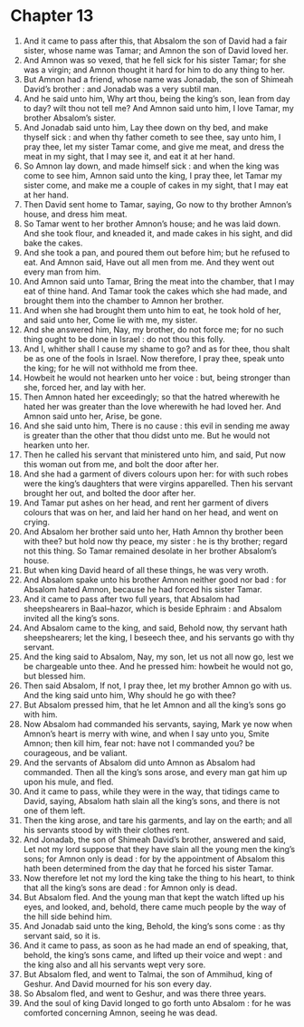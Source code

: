 # Chapter 13

1. And it came to pass after this, that Absalom the son of David had a fair sister, whose name was Tamar; and Amnon the son of David loved her.
2. And Amnon was so vexed, that he fell sick for his sister Tamar; for she was a virgin; and Amnon thought it hard for him to do any thing to her.
3. But Amnon had a friend, whose name was Jonadab, the son of Shimeah David’s brother : and Jonadab was a very subtil man.
4. And he said unto him, Why art thou, being the king’s son, lean from day to day? wilt thou not tell me? And Amnon said unto him, I love Tamar, my brother Absalom’s sister.
5. And Jonadab said unto him, Lay thee down on thy bed, and make thyself sick : and when thy father cometh to see thee, say unto him, I pray thee, let my sister Tamar come, and give me meat, and dress the meat in my sight, that I may see it, and eat it at her hand.
6. So Amnon lay down, and made himself sick : and when the king was come to see him, Amnon said unto the king, I pray thee, let Tamar my sister come, and make me a couple of cakes in my sight, that I may eat at her hand.
7. Then David sent home to Tamar, saying, Go now to thy brother Amnon’s house, and dress him meat.
8. So Tamar went to her brother Amnon’s house; and he was laid down. And she took flour, and kneaded it, and made cakes in his sight, and did bake the cakes.
9. And she took a pan, and poured them out before him; but he refused to eat. And Amnon said, Have out all men from me. And they went out every man from him.
10. And Amnon said unto Tamar, Bring the meat into the chamber, that I may eat of thine hand. And Tamar took the cakes which she had made, and brought them into the chamber to Amnon her brother.
11. And when she had brought them unto him to eat, he took hold of her, and said unto her, Come lie with me, my sister.
12. And she answered him, Nay, my brother, do not force me; for no such thing ought to be done in Israel : do not thou this folly.
13. And I, whither shall I cause my shame to go? and as for thee, thou shalt be as one of the fools in Israel. Now therefore, I pray thee, speak unto the king; for he will not withhold me from thee.
14. Howbeit he would not hearken unto her voice : but, being stronger than she, forced her, and lay with her.
15. Then Amnon hated her exceedingly; so that the hatred wherewith he hated her was greater than the love wherewith he had loved her. And Amnon said unto her, Arise, be gone.
16. And she said unto him, There is no cause : this evil in sending me away is greater than the other that thou didst unto me. But he would not hearken unto her.
17. Then he called his servant that ministered unto him, and said, Put now this woman out from me, and bolt the door after her.
18. And she had a garment of divers colours upon her: for with such robes were the king’s daughters that were virgins apparelled. Then his servant brought her out, and bolted the door after her.
19. And Tamar put ashes on her head, and rent her garment of divers colours that was on her, and laid her hand on her head, and went on crying.
20. And Absalom her brother said unto her, Hath Amnon thy brother been with thee? but hold now thy peace, my sister : he is thy brother; regard not this thing. So Tamar remained desolate in her brother Absalom’s house.
21. But when king David heard of all these things, he was very wroth.
22. And Absalom spake unto his brother Amnon neither good nor bad : for Absalom hated Amnon, because he had forced his sister Tamar.
23. And it came to pass after two full years, that Absalom had sheepshearers in Baal–hazor, which is beside Ephraim : and Absalom invited all the king’s sons.
24. And Absalom came to the king, and said, Behold now, thy servant hath sheepshearers; let the king, I beseech thee, and his servants go with thy servant.
25. And the king said to Absalom, Nay, my son, let us not all now go, lest we be chargeable unto thee. And he pressed him: howbeit he would not go, but blessed him.
26. Then said Absalom, If not, I pray thee, let my brother Amnon go with us. And the king said unto him, Why should he go with thee?
27. But Absalom pressed him, that he let Amnon and all the king’s sons go with him.
28. Now Absalom had commanded his servants, saying, Mark ye now when Amnon’s heart is merry with wine, and when I say unto you, Smite Amnon; then kill him, fear not: have not I commanded you? be courageous, and be valiant.
29. And the servants of Absalom did unto Amnon as Absalom had commanded. Then all the king’s sons arose, and every man gat him up upon his mule, and fled.
30. And it came to pass, while they were in the way, that tidings came to David, saying, Absalom hath slain all the king’s sons, and there is not one of them left.
31. Then the king arose, and tare his garments, and lay on the earth; and all his servants stood by with their clothes rent.
32. And Jonadab, the son of Shimeah David’s brother, answered and said, Let not my lord suppose that they have slain all the young men the king’s sons; for Amnon only is dead : for by the appointment of Absalom this hath been determined from the day that he forced his sister Tamar.
33. Now therefore let not my lord the king take the thing to his heart, to think that all the king’s sons are dead : for Amnon only is dead.
34. But Absalom fled. And the young man that kept the watch lifted up his eyes, and looked, and, behold, there came much people by the way of the hill side behind him.
35. And Jonadab said unto the king, Behold, the king’s sons come : as thy servant said, so it is.
36. And it came to pass, as soon as he had made an end of speaking, that, behold, the king’s sons came, and lifted up their voice and wept : and the king also and all his servants wept very sore.
37. But Absalom fled, and went to Talmai, the son of Ammihud, king of Geshur. And David mourned for his son every day.
38. So Absalom fled, and went to Geshur, and was there three years.
39. And the soul of king David longed to go forth unto Absalom : for he was comforted concerning Amnon, seeing he was dead.

